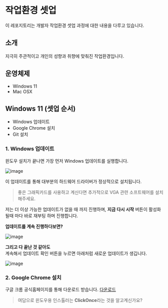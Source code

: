 # 작업환경 셋업
이 레포지토리는 개발자 작업환경 셋업 과정에 대한 내용을 다루고 있습니다.

## 소개

지극히 주관적이고 개인의 성향과 취향에 맞춰진 작업환경입니다.

## 운영체제
- Windows 11
- Mac OSX

## Windows 11 (셋업 순서)
- Windows 업데이트
- Google Chrome 설치
- Git 설치

### 1. Windows 업데이트

윈도우 설치가 끝나면 가장 먼저 Windows 업데이트를 실행합니다.  

![image](https://user-images.githubusercontent.com/52397976/136691738-909d555b-5092-4893-9520-d7c1cb30bac4.png)

이 업데이트를 통해 대부분의 하드웨어 드라이버가 정상적으로 설치됩니다. 
> 좋은 그래픽카드를 사용하고 계신다면 추가적으로 VGA 관련 소프트웨어를 설치해주세요.

저는 더 이상 가능한 업데이트가 없을 때 까지 진행하며, **지금 다시 시작** 버튼이 활성화 될때 마다 바로 재부팅 하며 진행합니다. 

**업데이트를 계속 진행하다보면?**

![image](https://user-images.githubusercontent.com/52397976/136691610-34d3b4fe-b847-45ca-8929-925b9d979cf1.png)

**그리고 다 끝난 것 같아도**  
계속해서 업데이트 확인 버튼을 누르면 아래처럼 새로운 업데이트가 생깁니다.

![image](https://user-images.githubusercontent.com/52397976/136691837-21e1fe35-1134-460e-9266-0e8cbd42e4fb.png)


### 2. Google Chrome 설치
구글 크롬 공식홈페이지를 통해 다운로드 받습니다. [다운로드](https://www.google.com/intl/ko/chrome/)
> 여담으로 윈도우용 인스톨러는 **ClickOnce**라는 것을 알고계신가요?
